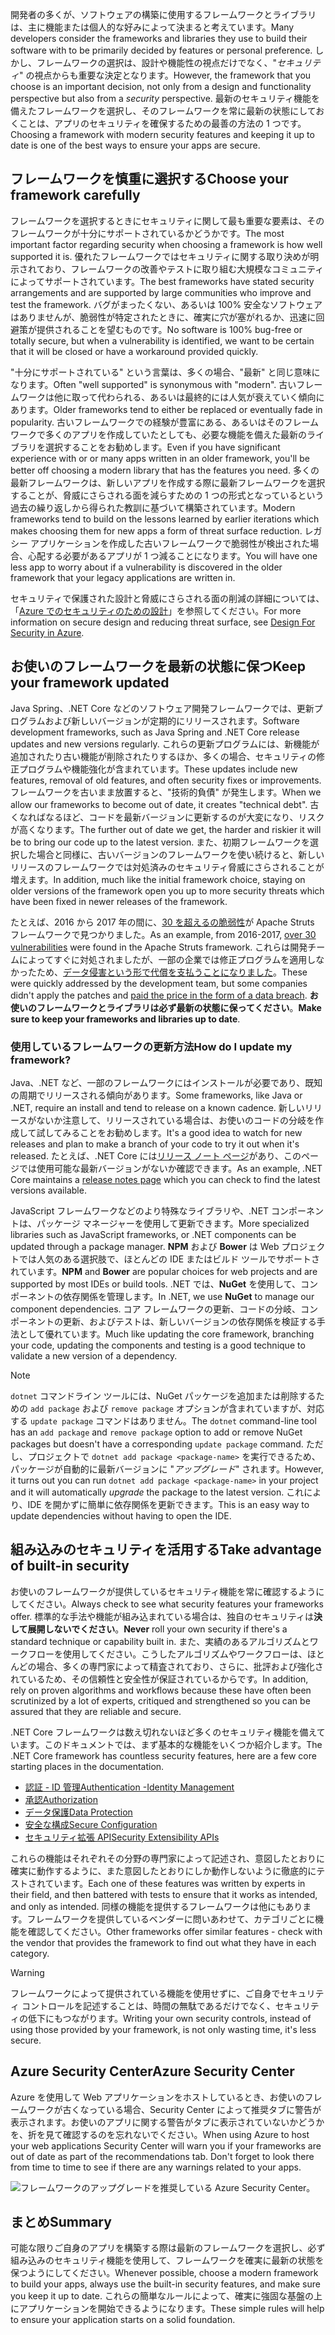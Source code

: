 <span data-ttu-id="9051a-101">開発者の多くが、ソフトウェアの構築に使用するフレームワークとライブラリは、主に機能または個人的な好みによって決まると考えています。</span><span class="sxs-lookup"><span data-stu-id="9051a-101">Many developers consider the frameworks and libraries they use to build their software with to be primarily decided by features or personal preference.</span></span> <span data-ttu-id="9051a-102">しかし、フレームワークの選択は、設計や機能性の視点だけでなく、"_セキュリティ_" の視点からも重要な決定となります。</span><span class="sxs-lookup"><span data-stu-id="9051a-102">However, the framework that you choose is an important decision, not only from a design and functionality perspective but also from a _security_ perspective.</span></span> <span data-ttu-id="9051a-103">最新のセキュリティ機能を備えたフレームワークを選択し、そのフレームワークを常に最新の状態にしておくことは、アプリのセキュリティを確保するための最善の方法の 1 つです。</span><span class="sxs-lookup"><span data-stu-id="9051a-103">Choosing a framework with modern security features and keeping it up to date is one of the best ways to ensure your apps are secure.</span></span>

## <a name="choose-your-framework-carefully"></a><span data-ttu-id="9051a-104">フレームワークを慎重に選択する</span><span class="sxs-lookup"><span data-stu-id="9051a-104">Choose your framework carefully</span></span>

<span data-ttu-id="9051a-105">フレームワークを選択するときにセキュリティに関して最も重要な要素は、そのフレームワークが十分にサポートされているかどうかです。</span><span class="sxs-lookup"><span data-stu-id="9051a-105">The most important factor regarding security when choosing a framework is how well supported it is.</span></span> <span data-ttu-id="9051a-106">優れたフレームワークではセキュリティに関する取り決めが明示されており、フレームワークの改善やテストに取り組む大規模なコミュニティによってサポートされています。</span><span class="sxs-lookup"><span data-stu-id="9051a-106">The best frameworks have stated security arrangements and are supported by large communities who improve and test the framework.</span></span> <span data-ttu-id="9051a-107">バグがまったくない、あるいは 100% 安全なソフトウェアはありませんが、脆弱性が特定されたときに、確実に穴が塞がれるか、迅速に回避策が提供されることを望むものです。</span><span class="sxs-lookup"><span data-stu-id="9051a-107">No software is 100% bug-free or totally secure, but when a vulnerability is identified, we want to be certain that it will be closed or have a workaround provided quickly.</span></span>

<span data-ttu-id="9051a-108">"十分にサポートされている" という言葉は、多くの場合、"最新" と同じ意味になります。</span><span class="sxs-lookup"><span data-stu-id="9051a-108">Often "well supported" is synonymous with "modern".</span></span> <span data-ttu-id="9051a-109">古いフレームワークは他に取って代わられる、あるいは最終的には人気が衰えていく傾向にあります。</span><span class="sxs-lookup"><span data-stu-id="9051a-109">Older frameworks tend to either be replaced or eventually fade in popularity.</span></span> <span data-ttu-id="9051a-110">古いフレームワークでの経験が豊富にある、あるいはそのフレームワークで多くのアプリを作成していたとしても、必要な機能を備えた最新のライブラリを選択することをお勧めします。</span><span class="sxs-lookup"><span data-stu-id="9051a-110">Even if you have significant experience with or or many apps written in an older framework, you'll be better off choosing a modern library that has the features you need.</span></span> <span data-ttu-id="9051a-111">多くの最新フレームワークは、新しいアプリを作成する際に最新フレームワークを選択することが、脅威にさらされる面を減らすための 1 つの形式となっているという過去の繰り返しから得られた教訓に基づいて構築されています。</span><span class="sxs-lookup"><span data-stu-id="9051a-111">Modern frameworks tend to build on the lessons learned by earlier iterations which makes choosing them for new apps a form of threat surface reduction.</span></span> <span data-ttu-id="9051a-112">レガシー アプリケーションを作成した古いフレームワークで脆弱性が検出された場合、心配する必要があるアプリが 1 つ減ることになります。</span><span class="sxs-lookup"><span data-stu-id="9051a-112">You will have one less app to worry about if a vulnerability is discovered in the older framework that your legacy applications are written in.</span></span>

<span data-ttu-id="9051a-113">セキュリティで保護された設計と脅威にさらされる面の削減の詳細については、「[Azure でのセキュリティのための設計](../../design-for-security-in-azure/index.yml)」を参照してください。</span><span class="sxs-lookup"><span data-stu-id="9051a-113">For more information on secure design and reducing threat surface, see [Design For Security in Azure](../../design-for-security-in-azure/index.yml).</span></span>

## <a name="keep-your-framework-updated"></a><span data-ttu-id="9051a-114">お使いのフレームワークを最新の状態に保つ</span><span class="sxs-lookup"><span data-stu-id="9051a-114">Keep your framework updated</span></span>

<span data-ttu-id="9051a-115">Java Spring、.NET Core などのソフトウェア開発フレームワークでは、更新プログラムおよび新しいバージョンが定期的にリリースされます。</span><span class="sxs-lookup"><span data-stu-id="9051a-115">Software development frameworks, such as Java Spring and .NET Core release updates and new versions regularly.</span></span> <span data-ttu-id="9051a-116">これらの更新プログラムには、新機能が追加されたり古い機能が削除されたりするほか、多くの場合、セキュリティの修正プログラムや機能強化が含まれています。</span><span class="sxs-lookup"><span data-stu-id="9051a-116">These updates include new features, removal of old features, and often security fixes or improvements.</span></span> <span data-ttu-id="9051a-117">フレームワークを古いまま放置すると、"技術的負債" が発生します。</span><span class="sxs-lookup"><span data-stu-id="9051a-117">When we allow our frameworks to become out of date, it creates "technical debt".</span></span> <span data-ttu-id="9051a-118">古くなればなるほど、コードを最新バージョンに更新するのが大変になり、リスクが高くなります。</span><span class="sxs-lookup"><span data-stu-id="9051a-118">The further out of date we get, the harder and riskier it will be to bring our code up to the latest version.</span></span> <span data-ttu-id="9051a-119">また、初期フレームワークを選択した場合と同様に、古いバージョンのフレームワークを使い続けると、新しいリリースのフレームワークでは対処済みのセキュリティ脅威にさらされることが増えます。</span><span class="sxs-lookup"><span data-stu-id="9051a-119">In addition, much like the initial framework choice, staying on older versions of the framework open you up to more security threats which have been fixed in newer releases of the framework.</span></span>

<span data-ttu-id="9051a-120">たとえば、2016 から 2017 年の間に、[30 を超えるの脆弱性](https://www.cvedetails.com/product/6117/Apache-Struts.html?vendor_id=45)が Apache Struts フレームワークで見つかりました。</span><span class="sxs-lookup"><span data-stu-id="9051a-120">As an example, from 2016-2017, [over 30 vulnerabilities](https://www.cvedetails.com/product/6117/Apache-Struts.html?vendor_id=45) were found in the Apache Struts framework.</span></span> <span data-ttu-id="9051a-121">これらは開発チームによってすぐに対処されましたが、一部の企業では修正プログラムを適用しなかったため、[データ侵害という形で代償を支払うことになりました](https://www.zdnet.com/article/equifax-confirms-apache-struts-flaw-it-failed-to-patch-was-to-blame-for-data-breach/)。</span><span class="sxs-lookup"><span data-stu-id="9051a-121">These were quickly addressed by the development team, but some companies didn't apply the patches and [paid the price in the form of a data breach](https://www.zdnet.com/article/equifax-confirms-apache-struts-flaw-it-failed-to-patch-was-to-blame-for-data-breach/).</span></span> <span data-ttu-id="9051a-122">**お使いのフレームワークとライブラリは必ず最新の状態に保ってください**。</span><span class="sxs-lookup"><span data-stu-id="9051a-122">**Make sure to keep your frameworks and libraries up to date**.</span></span>

### <a name="how-do-i-update-my-framework"></a><span data-ttu-id="9051a-123">使用しているフレームワークの更新方法</span><span class="sxs-lookup"><span data-stu-id="9051a-123">How do I update my framework?</span></span>

<span data-ttu-id="9051a-124">Java、.NET など、一部のフレームワークにはインストールが必要であり、既知の周期でリリースされる傾向があります。</span><span class="sxs-lookup"><span data-stu-id="9051a-124">Some frameworks, like Java or .NET, require an install and tend to release on a known cadence.</span></span> <span data-ttu-id="9051a-125">新しいリリースがないか注意して、リリースされている場合は、お使いのコードの分岐を作成して試してみることをお勧めします。</span><span class="sxs-lookup"><span data-stu-id="9051a-125">It's a good idea to watch for new releases and plan to make a branch of your code to try it out when it's released.</span></span> <span data-ttu-id="9051a-126">たとえば、.NET Core には[リリース ノート ページ](https://github.com/dotnet/core/tree/master/release-notes)があり、このページでは使用可能な最新バージョンがないか確認できます。</span><span class="sxs-lookup"><span data-stu-id="9051a-126">As an example, .NET Core maintains a [release notes page](https://github.com/dotnet/core/tree/master/release-notes) which you can check to find the latest versions available.</span></span>

<span data-ttu-id="9051a-127">JavaScript フレームワークなどのより特殊なライブラリや、.NET コンポーネントは、パッケージ マネージャーを使用して更新できます。</span><span class="sxs-lookup"><span data-stu-id="9051a-127">More specialized libraries such as JavaScript frameworks, or .NET components can be updated through a package manager.</span></span> <span data-ttu-id="9051a-128">**NPM** および **Bower** は Web プロジェクトでは人気のある選択肢で、ほとんどの IDE またはビルド ツールでサポートされています。</span><span class="sxs-lookup"><span data-stu-id="9051a-128">**NPM** and **Bower** are popular choices for web projects and are supported by most IDEs or build tools.</span></span> <span data-ttu-id="9051a-129">.NET では、**NuGet** を使用して、コンポーネントの依存関係を管理します。</span><span class="sxs-lookup"><span data-stu-id="9051a-129">In .NET, we use **NuGet** to manage our component dependencies.</span></span> <span data-ttu-id="9051a-130">コア フレームワークの更新、コードの分岐、コンポーネントの更新、およびテストは、新しいバージョンの依存関係を検証する手法として優れています。</span><span class="sxs-lookup"><span data-stu-id="9051a-130">Much like updating the core framework, branching your code, updating the components and testing is a good technique to validate a new version of a dependency.</span></span>

> [!NOTE]
> <span data-ttu-id="9051a-131">`dotnet` コマンドライン ツールには、NuGet パッケージを追加または削除するための `add package` および `remove package` オプションが含まれていますが、対応する `update package` コマンドはありません。</span><span class="sxs-lookup"><span data-stu-id="9051a-131">The `dotnet` command-line tool has an `add package` and `remove package` option to add or remove NuGet packages but doesn't have a corresponding `update package` command.</span></span> <span data-ttu-id="9051a-132">ただし、プロジェクトで `dotnet add package <package-name>` を実行できるため、パッケージが自動的に最新バージョンに "_アップグレード_" されます。</span><span class="sxs-lookup"><span data-stu-id="9051a-132">However, it turns out you can run `dotnet add package <package-name>` in your project and it will automatically _upgrade_ the package to the latest version.</span></span> <span data-ttu-id="9051a-133">これにより、IDE を開かずに簡単に依存関係を更新できます。</span><span class="sxs-lookup"><span data-stu-id="9051a-133">This is an easy way to update dependencies without having to open the IDE.</span></span>

## <a name="take-advantage-of-built-in-security"></a><span data-ttu-id="9051a-134">組み込みのセキュリティを活用する</span><span class="sxs-lookup"><span data-stu-id="9051a-134">Take advantage of built-in security</span></span>

<span data-ttu-id="9051a-135">お使いのフレームワークが提供しているセキュリティ機能を常に確認するようにしてください。</span><span class="sxs-lookup"><span data-stu-id="9051a-135">Always check to see what security features your frameworks offer.</span></span> <span data-ttu-id="9051a-136">標準的な手法や機能が組み込まれている場合は、独自のセキュリティは**決して展開しないでください**。</span><span class="sxs-lookup"><span data-stu-id="9051a-136">**Never** roll your own security if there's a standard technique or capability built in.</span></span> <span data-ttu-id="9051a-137">また、実績のあるアルゴリズムとワークフローを使用してください。こうしたアルゴリズムやワークフローは、ほとんどの場合、多くの専門家によって精査されており、さらに、批評および強化されているため、その信頼性と安全性が保証されているからです。</span><span class="sxs-lookup"><span data-stu-id="9051a-137">In addition, rely on proven algorithms and workflows because these have often been scrutinized by a lot of experts, critiqued and strengthened so you can be assured that they are reliable and secure.</span></span>

<span data-ttu-id="9051a-138">.NET Core フレームワークは数え切れないほど多くのセキュリティ機能を備えています。このドキュメントでは、まず基本的な機能をいくつか紹介します。</span><span class="sxs-lookup"><span data-stu-id="9051a-138">The .NET Core framework has countless security features, here are a few core starting places in the documentation.</span></span>
* [<span data-ttu-id="9051a-139">認証 - ID 管理</span><span class="sxs-lookup"><span data-stu-id="9051a-139">Authentication -Identity Management</span></span>](https://docs.microsoft.com/aspnet/core/security/authentication/index?view=aspnetcore-2.1)
* [<span data-ttu-id="9051a-140">承認</span><span class="sxs-lookup"><span data-stu-id="9051a-140">Authorization</span></span>](https://docs.microsoft.com/aspnet/core/security/authorization/index?view=aspnetcore-2.1)
* [<span data-ttu-id="9051a-141">データ保護</span><span class="sxs-lookup"><span data-stu-id="9051a-141">Data Protection</span></span>](https://docs.microsoft.com/aspnet/core/security/data-protection/index?view=aspnetcore-2.1)
* [<span data-ttu-id="9051a-142">安全な構成</span><span class="sxs-lookup"><span data-stu-id="9051a-142">Secure Configuration</span></span>](https://docs.microsoft.com/aspnet/core/security/data-protection/configuration/index?view=aspnetcore-2.1)
* [<span data-ttu-id="9051a-143">セキュリティ拡張 API</span><span class="sxs-lookup"><span data-stu-id="9051a-143">Security Extensibility APIs</span></span>](https://docs.microsoft.com/aspnet/core/security/data-protection/extensibility/index?view=aspnetcore-2.1)

<span data-ttu-id="9051a-144">これらの機能はそれぞれその分野の専門家によって記述され、意図したとおりに確実に動作するように、また意図したとおりにしか動作しないように徹底的にテストされています。</span><span class="sxs-lookup"><span data-stu-id="9051a-144">Each one of these features was written by experts in their field, and then battered with tests to ensure that it works as intended, and only as intended.</span></span> <span data-ttu-id="9051a-145">同様の機能を提供するフレームワークは他にもあります。フレームワークを提供しているベンダーに問いあわせて、カテゴリごとに機能を確認してください。</span><span class="sxs-lookup"><span data-stu-id="9051a-145">Other frameworks offer similar features - check with the vendor that provides the framework to find out what they have in each category.</span></span>

> [!WARNING]
> <span data-ttu-id="9051a-146">フレームワークによって提供されている機能を使用せずに、ご自身でセキュリティ コントロールを記述することは、時間の無駄であるだけでなく、セキュリティの低下にもつながります。</span><span class="sxs-lookup"><span data-stu-id="9051a-146">Writing your own security controls, instead of using those provided by your framework, is not only wasting time, it's less secure.</span></span>


## <a name="azure-security-center"></a><span data-ttu-id="9051a-147">Azure Security Center</span><span class="sxs-lookup"><span data-stu-id="9051a-147">Azure Security Center</span></span>

<span data-ttu-id="9051a-148">Azure を使用して Web アプリケーションをホストしているとき、お使いのフレームワークが古くなっている場合、Security Center によって推奨タブに警告が表示されます。お使いのアプリに関する警告がタブに表示されていないかどうかを、折を見て確認するのを忘れないでください。</span><span class="sxs-lookup"><span data-stu-id="9051a-148">When using Azure to host your web applications Security Center will warn you if your frameworks are out of date as part of the recommendations tab.  Don't forget to look there from time to time to see if there are any warnings related to your apps.</span></span>

![フレームワークのアップグレードを推奨している Azure Security Center。](../media/5-ASCFramework.png)


## <a name="summary"></a><span data-ttu-id="9051a-150">まとめ</span><span class="sxs-lookup"><span data-stu-id="9051a-150">Summary</span></span>

<span data-ttu-id="9051a-151">可能な限りご自身のアプリを構築する際は最新のフレームワークを選択し、必ず組み込みのセキュリティ機能を使用して、フレームワークを確実に最新の状態を保つようにしてください。</span><span class="sxs-lookup"><span data-stu-id="9051a-151">Whenever possible, choose a modern framework to build your apps, always use the built-in security features, and make sure you keep it up to date.</span></span> <span data-ttu-id="9051a-152">これらの簡単なルールによって、確実に強固な基盤の上にアプリケーションを開始できるようになります。</span><span class="sxs-lookup"><span data-stu-id="9051a-152">These simple rules will help to ensure your application starts on a solid foundation.</span></span>
